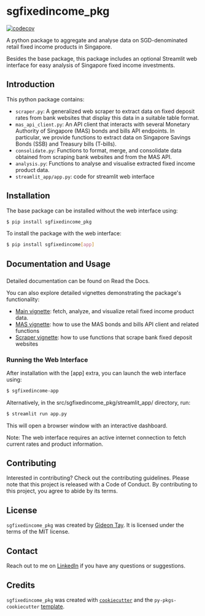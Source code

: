 # sgfixedincome_pkg

[![codecov](https://codecov.io/gh/GidTay/sgfixedincome_pkg/branch/main/graph/badge.svg)](https://codecov.io/gh/GidTay/sgfixedincome_pkg)

A python package to aggregate and analyse data on SGD-denominated retail fixed income products in Singapore.

Besides the base package, this package includes an optional Streamlit web interface for easy analysis of Singapore fixed income investments. 

## Introduction

This python package contains:

- `scraper.py`: A generalized web scraper to extract data on fixed deposit rates from bank websites that display this data in a suitable table format.
- `mas_api_client.py`: An API client that interacts with several Monetary Authority of Singapore (MAS) bonds and bills API endpoints. In particular, we provide functions to extract data on Singapore Savings Bonds (SSB) and Treasury bills (T-bills).
- `consolidate.py`: Functions to format, merge, and consolidate data obtained from scraping bank websites and from the MAS API.
- `analysis.py`: Functions to analyse and visualise extracted fixed income product data.
- `streamlit_app/app.py`: code for streamlit web interface 

## Installation

The base package can be installed without the web interface using:

```bash
$ pip install sgfixedincome_pkg
```

To install the package with the web interface:
```bash
$ pip install sgfixedincome[app]
```

## Documentation and Usage

### 

Detailed documentation can be found on Read the Docs.

You can also explore detailed vignettes demonstrating the package's functionality:

- [Main vignette](docs/vignettes/vignette_main.ipynb): fetch, analyze, and visualize retail fixed income product data.
- [MAS vignette](docs/vignettes/vignette_mas.ipynb): how to use the MAS bonds and bills API client and related functions
- [Scraper vignette](docs/vignettes/vignette_scraper.ipynb): how to use functions that scrape bank fixed deposit websites

### Running the Web Interface
After installation with the [app] extra, you can launch the web interface using:
```bash
$ sgfixedincome-app
```

Alternatively, in the src/sgfixedincome_pkg/streamlit_app/ directory, run:
```bash
$ streamlit run app.py
```

This will open a browser window with an interactive dashboard.

Note: The web interface requires an active internet connection to fetch current rates and product information.

## Contributing

Interested in contributing? Check out the contributing guidelines. Please note that this project is released with a Code of Conduct. By contributing to this project, you agree to abide by its terms.

## License

`sgfixedincome_pkg` was created by [Gideon Tay](https://github.com/GidTay). It is licensed under the terms of the MIT license.

## Contact

Reach out to me on [LinkedIn](https://www.linkedin.com/in/gideon-tay-yee-chuen/) if you have any questions or suggestions.

## Credits

`sgfixedincome_pkg` was created with [`cookiecutter`](https://cookiecutter.readthedocs.io/en/latest/) and the `py-pkgs-cookiecutter` [template](https://github.com/py-pkgs/py-pkgs-cookiecutter).
